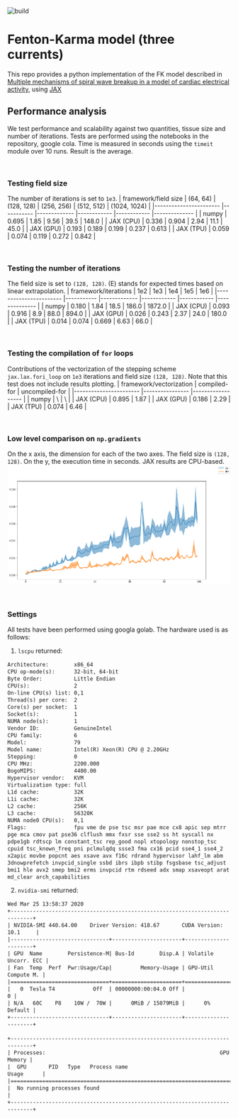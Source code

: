 ![build](https://github.com/epignatelli/fenton_karma_jax/workflows/build/badge.svg)

# Fenton-Karma model (three currents)


This repo provides a python implementation of the FK model described in [Multiple mechanisms of spiral wave breakup in a model of cardiac electrical activity](https://aip.scitation.org/doi/10.1063/1.1504242), using [JAX](https://github.com/google/jax)


## Performance analysis

We test performance and scalability against two quantities, tissue size and number of iterations.
Tests are performed using the notebooks in the repository, google cola.
Time is measured in seconds using the `timeit` module over 10 runs. Result is the average.

<br>

### Testing field size
The number of iterations is set to `1e3`.
|  framework/field size 	|  (64, 64) 	|  (128, 128) 	| (256, 256) 	| (512, 512) 	| (1024, 1024) 	|
|-----------------------	|-----------	|-------------	|------------	|------------	|--------------	|
| numpy                 	| 0.695     	| 1.85         	| 9.56        	| 39.5      	| 148.0        	|
| JAX (CPU)             	| 0.336        	| 0.904       	| 2.94      	| 11.1      	| 45.0       	|
| JAX (GPU)             	| 0.193    	    | 0.189      	| 0.199      	| 0.237     	| 0.613        	|
| JAX (TPU)             	| 0.059     	| 0.074      	| 0.119     	| 0.272      	| 0.842       	|

<br>

### Testing the number of iterations
The field size is set to `(128, 128)`. (E) stands for expected times based on linear extrapolation.
|  framework/iterations 	| 1e2       	| 1e3         	| 1e4        	| 1e5        	| 1e6          	|
|-----------------------	|-----------	|-------------	|------------	|------------	|--------------	|
| numpy                 	| 0.180         | 1.84      	| 18.5     	    | 186.0       	| 1872.0      	|
| JAX (CPU)             	| 0.093    	    | 0.916      	| 8.9         	| 88.0         	| 894.0       	|
| JAX (GPU)             	| 0.026     	| 0.243      	| 2.37      	| 24.0    	    | 180.0        	|
| JAX (TPU)             	| 0.014       	| 0.074      	| 0.669     	| 6.63       	| 66.0        	|

<br>

### Testing the compilation of `for` loops
Contributions of the vectorization of the stepping scheme `jax.lax.fori_loop` on `1e3` iterations and field size `(128, 128)`. Note that this test does not include results plotting.
|  framework/vectorization 	| compiled-for  	| uncompiled-for   	| 
|-----------------------	|----------------	|------------------	|
| numpy                 	| \             	| \                	|
| JAX (CPU)             	| 0.895    	        | 1.87              | 
| JAX (GPU)             	| 0.186         	| 2.29           	|
| JAX (TPU)             	| 0.074           	| 6.46              |

<br>

### Low level comparison on `np.gradients` 
On the x axis, the dimension for each of the two axes. The field size is `(128, 128)`.
On the y, the execution time in seconds.
JAX results are CPU-based.
![test](results/gradient.jpeg)

<br>

### Settings
All tests have been performed using googla golab.
The hardware used is as follows:


1. `lscpu` returned:
    
```
Architecture:        x86_64
CPU op-mode(s):      32-bit, 64-bit
Byte Order:          Little Endian
CPU(s):              2
On-line CPU(s) list: 0,1
Thread(s) per core:  2
Core(s) per socket:  1
Socket(s):           1
NUMA node(s):        1
Vendor ID:           GenuineIntel
CPU family:          6
Model:               79
Model name:          Intel(R) Xeon(R) CPU @ 2.20GHz
Stepping:            0
CPU MHz:             2200.000
BogoMIPS:            4400.00
Hypervisor vendor:   KVM
Virtualization type: full
L1d cache:           32K
L1i cache:           32K
L2 cache:            256K
L3 cache:            56320K
NUMA node0 CPU(s):   0,1
Flags:               fpu vme de pse tsc msr pae mce cx8 apic sep mtrr pge mca cmov pat pse36 clflush mmx fxsr sse sse2 ss ht syscall nx pdpe1gb rdtscp lm constant_tsc rep_good nopl xtopology nonstop_tsc cpuid tsc_known_freq pni pclmulqdq ssse3 fma cx16 pcid sse4_1 sse4_2 x2apic movbe popcnt aes xsave avx f16c rdrand hypervisor lahf_lm abm 3dnowprefetch invpcid_single ssbd ibrs ibpb stibp fsgsbase tsc_adjust bmi1 hle avx2 smep bmi2 erms invpcid rtm rdseed adx smap xsaveopt arat md_clear arch_capabilities
```

2. `nvidia-smi` returned:

```
Wed Mar 25 13:58:37 2020       
+-----------------------------------------------------------------------------+
| NVIDIA-SMI 440.64.00    Driver Version: 418.67       CUDA Version: 10.1     |
|-------------------------------+----------------------+----------------------+
| GPU  Name        Persistence-M| Bus-Id        Disp.A | Volatile Uncorr. ECC |
| Fan  Temp  Perf  Pwr:Usage/Cap|         Memory-Usage | GPU-Util  Compute M. |
|===============================+======================+======================|
|   0  Tesla T4            Off  | 00000000:00:04.0 Off |                    0 |
| N/A   60C    P8    10W /  70W |      0MiB / 15079MiB |      0%      Default |
+-------------------------------+----------------------+----------------------+
                                                                               
+-----------------------------------------------------------------------------+
| Processes:                                                       GPU Memory |
|  GPU       PID   Type   Process name                             Usage      |
|=============================================================================|
|  No running processes found                                                 |
+-----------------------------------------------------------------------------+
```
